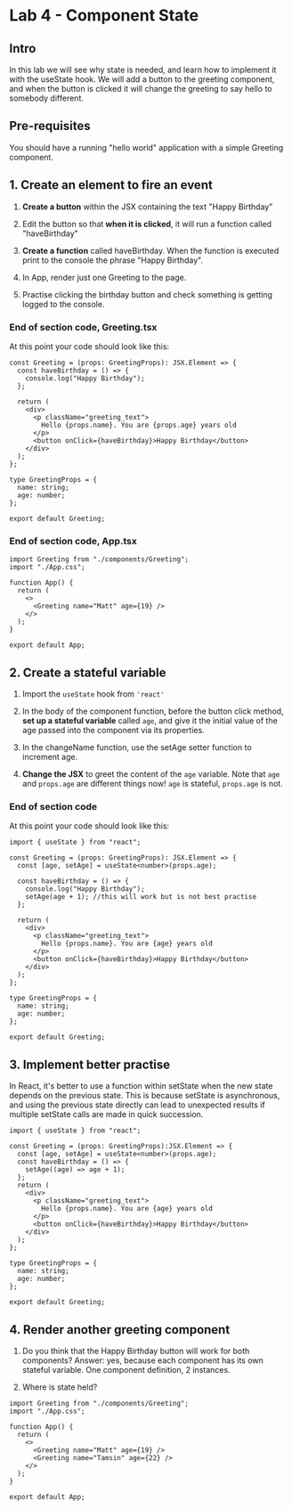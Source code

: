 # Lab 4 - Component State

## Intro

In this lab we will see why state is needed, and learn how to implement it with the useState hook. We will add a button to the greeting component, and when the button is clicked it will change the greeting to say hello to somebody different.

## Pre-requisites

You should have a running "hello world" application with a simple Greeting component.

## 1. Create an element to fire an event

1. **Create a button** within the JSX containing the text "Happy Birthday"

2. Edit the button so that **when it is clicked**, it will run a function called "haveBirthday"

3. **Create a function** called haveBirthday. When the function is executed print to the console the phrase "Happy Birthday".

4. In App, render just one Greeting to the page.

5. Practise clicking the birthday button and check something is getting logged to the console.

### End of section code, Greeting.tsx

At this point your code should look like this:

```
const Greeting = (props: GreetingProps): JSX.Element => {
  const haveBirthday = () => {
    console.log("Happy Birthday");
  };

  return (
    <div>
      <p className="greeting_text">
        Hello {props.name}. You are {props.age} years old
      </p>
      <button onClick={haveBirthday}>Happy Birthday</button>
    </div>
  );
};

type GreetingProps = {
  name: string;
  age: number;
};

export default Greeting;

```

### End of section code, App.tsx

```
import Greeting from "./components/Greeting";
import "./App.css";

function App() {
  return (
    <>
      <Greeting name="Matt" age={19} />
    </>
  );
}

export default App;
```

## 2. Create a stateful variable

1. Import the `useState` hook from `'react'`

2. In the body of the component function, before the button click method, **set up a stateful variable** called `age`, and give it the initial value of the age passed into the component via its properties.

3. In the changeName function, use the setAge setter function to increment age.

4. **Change the JSX** to greet the content of the `age` variable. Note that `age` and `props.age` are different things now! `age` is stateful, `props.age` is not.

### End of section code

At this point your code should look like this:

```
import { useState } from "react";

const Greeting = (props: GreetingProps): JSX.Element => {
  const [age, setAge] = useState<number>(props.age);

  const haveBirthday = () => {
    console.log("Happy Birthday");
    setAge(age + 1); //this will work but is not best practise
  };

  return (
    <div>
      <p className="greeting_text">
        Hello {props.name}. You are {age} years old
      </p>
      <button onClick={haveBirthday}>Happy Birthday</button>
    </div>
  );
};

type GreetingProps = {
  name: string;
  age: number;
};

export default Greeting;

```

## 3. Implement better practise

In React, it's better to use a function within setState when the new state depends on the previous state. This is because setState is asynchronous, and using the previous state directly can lead to unexpected results if multiple setState calls are made in quick succession.

```
import { useState } from "react";

const Greeting = (props: GreetingProps):JSX.Element => {
  const [age, setAge] = useState<number>(props.age);
  const haveBirthday = () => {
    setAge((age) => age + 1);
  };
  return (
    <div>
      <p className="greeting_text">
        Hello {props.name}. You are {age} years old
      </p>
      <button onClick={haveBirthday}>Happy Birthday</button>
    </div>
  );
};

type GreetingProps = {
  name: string;
  age: number;
};

export default Greeting;
```

## 4. Render another greeting component

1. Do you think that the Happy Birthday button will work for both components?
   Answer: yes, because each component has its own stateful variable. One component definition, 2 instances.

2. Where is state held?

```
import Greeting from "./components/Greeting";
import "./App.css";

function App() {
  return (
    <>
      <Greeting name="Matt" age={19} />
      <Greeting name="Tamsin" age={22} />
    </>
  );
}

export default App;


```

